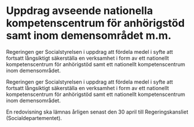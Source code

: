 # Uppdrag avseende nationella kompetenscentrum för anhörigstöd samt inom demensområdet m.m.

Regeringen ger Socialstyrelsen i uppdrag att fördela medel i syfte att fortsatt långsiktigt säkerställa en verksamhet i form av ett nationellt kompetenscentrum för anhörigstöd samt ett nationellt kompetenscentrum inom demensområdet.

Regeringen ger Socialstyrelsen i uppdrag att fördela medel i syfte att fortsatt långsiktigt säkerställa en verksamhet i form av ett nationellt kompetenscentrum för anhörigstöd samt ett nationellt kompetenscentrum inom demensområdet.

En redovisning ska lämnas årligen senast den 30 april till
Regeringskansliet (Socialdepartementet).
